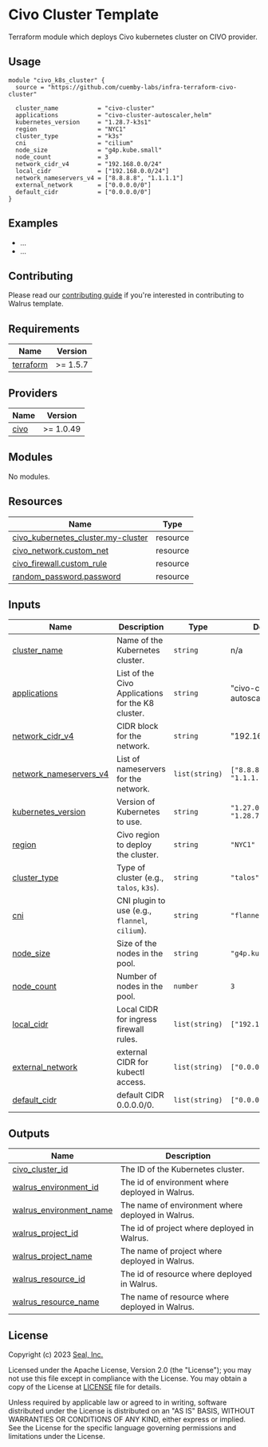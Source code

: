 # Civo Cluster Template

Terraform module which deploys Civo kubernetes cluster on CIVO provider.

## Usage

```hcl
module "civo_k8s_cluster" {
  source = "https://github.com/cuemby-labs/infra-terraform-civo-cluster"

  cluster_name           = "civo-cluster"
  applications           = "civo-cluster-autoscaler,helm"
  kubernetes_version     = "1.28.7-k3s1"
  region                 = "NYC1"
  cluster_type           = "k3s"
  cni                    = "cilium"
  node_size              = "g4p.kube.small"
  node_count             = 3
  network_cidr_v4        = "192.168.0.0/24"
  local_cidr             = ["192.168.0.0/24"]
  network_nameservers_v4 = ["8.8.8.8", "1.1.1.1"]
  external_network       = ["0.0.0.0/0"]
  default_cidr           = ["0.0.0.0/0"]
}
```

## Examples

- ...
- ...

## Contributing

Please read our [contributing guide](./docs/CONTRIBUTING.md) if you're interested in contributing to Walrus template.

<!-- BEGIN_TF_DOCS -->
## Requirements

| Name | Version |
|------|---------|
| <a name="requirement_terraform"></a> [terraform](#requirement\_terraform) | >= 1.5.7 |

## Providers

| Name | Version |
|------|---------|
| <a name="provider_civo"></a> [civo](#provider\_civo) | >= 1.0.49 |

## Modules

No modules.

## Resources

| Name | Type |
|------|------|
| [civo_kubernetes_cluster.my-cluster](https://registry.terraform.io/providers/civo/civo/latest/docs/resources/kubernetes_cluster) | resource |
| [civo_network.custom_net](https://registry.terraform.io/providers/civo/civo/latest/docs/resources/network) | resource |
| [civo_firewall.custom_rule](https://registry.terraform.io/providers/civo/civo/latest/docs/resources/firewall) | resource |
| [random_password.password](https://registry.terraform.io/providers/hashicorp/random/latest/docs/resources/password) | resource |

## Inputs

| Name | Description | Type | Default | Required |
|------|-------------|------|---------|:--------:|
| <a name="input_cluster_name"></a> [cluster_name](#input\_cluster_name) | Name of the Kubernetes cluster. | `string` | n/a | yes |
| <a name="input_applications"></a> [applications](#input\_applications) | List of the Civo Applications for the K8 cluster. | `string` | "civo-cluster-autoscaler,helm" | no |
| <a name="input_network_cidr_v4"></a> [network_cidr_v4](#input\_network\_cidr\_v4) | CIDR block for the network. | `string` | "192.168.0.0/24" | no |
| <a name="input_network_nameservers_v4"></a> [network_nameservers_v4](#input\_network_nameservers_v4) | List of nameservers for the network. | `list(string)` | `["8.8.8.8", "1.1.1.1"]` | no |
| <a name="input_kubernetes_version"></a> [kubernetes_version](#input\_kubernetes_version) | Version of Kubernetes to use. | `string` | `"1.27.0" or "1.28.7-k3s1"` | no |
| <a name="input_region"></a> [region](#input\_region) | Civo region to deploy the cluster. | `string` | `"NYC1"` | no |
| <a name="input_cluster_type"></a> [cluster_type](#input\_cluster_type) | Type of cluster (e.g., `talos`, `k3s`). | `string` | `"talos"` | no |
| <a name="input_cni"></a> [cni](#input\_cni) | CNI plugin to use (e.g., `flannel`, `cilium`). | `string` | `"flannel"` | no |
| <a name="input_node_size"></a> [node_size](#input\_node_size) | Size of the nodes in the pool. | `string` | `"g4p.kube.small"` | no |
| <a name="input_node_count"></a> [node_count](#input\_node_count) | Number of nodes in the pool. | `number` | `3` | no |
| <a name="input_local_cidr"></a> [local_cidr](#input\_local_cidr) | Local CIDR for ingress firewall rules. | `list(string)` | `["192.168.0.0/24"]` | no |
| <a name="input_external_network"></a> [external_network](#input\_external_network) | external CIDR for kubectl access. | `list(string)` | `["0.0.0.0/0"]` | no |
| <a name="input_default_cidr"></a> [default_cidr](#input\_default_cidr) | default CIDR 0.0.0.0/0. | `list(string)` | `["0.0.0.0/0"]` | no |


## Outputs

| Name | Description |
|------|-------------|
| <a name="output_cluster_id"></a> [civo\_cluster\_id](#output\_civo\_cluster\_id) | The ID of the Kubernetes cluster. |
| <a name="output_walrus_environment_id"></a> [walrus\_environment\_id](#output\_walrus\_environment\_id) | The id of environment where deployed in Walrus. |
| <a name="output_walrus_environment_name"></a> [walrus\_environment\_name](#output\_walrus\_environment\_name) | The name of environment where deployed in Walrus. |
| <a name="output_walrus_project_id"></a> [walrus\_project\_id](#output\_walrus\_project\_id) | The id of project where deployed in Walrus. |
| <a name="output_walrus_project_name"></a> [walrus\_project\_name](#output\_walrus\_project\_name) | The name of project where deployed in Walrus. |
| <a name="output_walrus_resource_id"></a> [walrus\_resource\_id](#output\_walrus\_resource\_id) | The id of resource where deployed in Walrus. |
| <a name="output_walrus_resource_name"></a> [walrus\_resource\_name](#output\_walrus\_resource\_name) | The name of resource where deployed in Walrus. |
<!-- END_TF_DOCS -->

## License

Copyright (c) 2023 [Seal, Inc.](https://seal.io)

Licensed under the Apache License, Version 2.0 (the "License");
you may not use this file except in compliance with the License.
You may obtain a copy of the License at [LICENSE](./LICENSE) file for details.

Unless required by applicable law or agreed to in writing, software
distributed under the License is distributed on an "AS IS" BASIS,
WITHOUT WARRANTIES OR CONDITIONS OF ANY KIND, either express or implied.
See the License for the specific language governing permissions and
limitations under the License.

